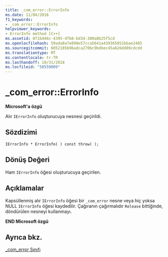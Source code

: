 ```yaml
---
title: _com_error::ErrorInfo
ms.date: 11/04/2016
f1_keywords:
- _com_error::ErrorInfo
helpviewer_keywords:
- ErrorInfo method [C++]
ms.assetid: 071b446c-4395-4fb8-bd3d-300a8b25f5cd
ms.openlocfilehash: 59ada8a7e098e57cca5641a439365851bbae2485
ms.sourcegitcommit: 6052185696adca270bc9bdbec45a626dd89cdcdd
ms.translationtype: MT
ms.contentlocale: tr-TR
ms.lasthandoff: 10/31/2018
ms.locfileid: "50559009"
---
```

# <a name="comerrorerrorinfo"></a>_com_error::ErrorInfo

**Microsoft'a özgü**

Alır `IErrorInfo` oluşturucuya nesnesi geçirildi.

## <a name="syntax"></a>Sözdizimi

```
IErrorInfo * ErrorInfo( ) const throw( );
```

## <a name="return-value"></a>Dönüş Değeri

Ham `IErrorInfo` öğesi oluşturucuya geçirilen.

## <a name="remarks"></a>Açıklamalar

Kapsüllenmiş alır `IErrorInfo` öğesi bir `_com_error` nesne veya hiç yoksa NULL `IErrorInfo` öğesi kaydedilir. Çağıranın çağırmalıdır `Release` bittiğinde, döndürülen nesneyi kullanmayı.

**END Microsoft özgü**

## <a name="see-also"></a>Ayrıca bkz.

[_com_error Sınıfı](../cpp/com-error-class.md)